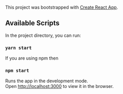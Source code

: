 This project was bootstrapped with [Create React App](https://github.com/facebook/create-react-app).

## Available Scripts

In the project directory, you can run:

### `yarn start` 

If you are using npm then 

### `npm start` 

Runs the app in the development mode.<br />
Open [http://localhost:3000](http://localhost:3000) to view it in the browser.


